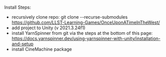 Install Steps:

- recursively clone repo: git clone --recurse-submodules https://github.com/LLST-Learning-Games/OnceUponATimeInTheWest/
- add project to Unity (v 2021.3.24f1)
- install YarnSpinner from git via the steps at the bottom of this page: https://docs.yarnspinner.dev/using-yarnspinner-with-unity/installation-and-setup
- install CineMachine package
